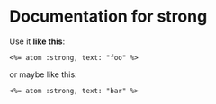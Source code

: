 # Documentation for strong

Use it **like this**:

~~~ erb
<%= atom :strong, text: "foo" %>
~~~

or maybe like this:

~~~ erb
<%= atom :strong, text: "bar" %>
~~~
